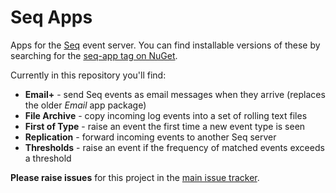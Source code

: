 Seq Apps
========

Apps for the [Seq](http://getseq.net) event server. You can find installable versions of these by searching for the [seq-app tag on NuGet](http://www.nuget.org/packages?q=seq-app).

Currently in this repository you'll find:

 * **Email+** - send Seq events as email messages when they arrive (replaces the older _Email_ app package)
 * **File Archive** - copy incoming log events into a set of rolling text files
 * **First of Type** - raise an event the first time a new event type is seen
 * **Replication** - forward incoming events to another Seq server
 * **Thresholds** - raise an event if the frequency of matched events exceeds a threshold

**Please raise issues** for this project in the [main issue tracker](https://github.com/continuousit/seq-releases/issues).
